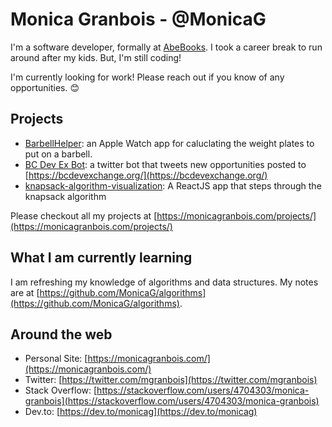 # Monica Granbois - @MonicaG
I'm a software developer, formally at [AbeBooks](https://www.abebooks.com/). I took a career break to run around after my kids. But, I'm still coding! 

I'm currently looking for work! Please reach out if you know of any opportunities. :blush:

## Projects

- [BarbellHelper](https://barbellhelper.com/): an Apple Watch app for caluclating the weight plates to put on a barbell. 
- [BC Dev Ex Bot](https://twitter.com/bcdevexbot): a twitter bot that tweets new opportunities posted to [https://bcdevexchange.org/](https://bcdevexchange.org/)
- [knapsack-algorithm-visualization](https://github.com/MonicaG/knapsack-algorithm-visualization): A ReactJS app that steps through the knapsack algorithm

Please checkout all my projects at [https://monicagranbois.com/projects/](https://monicagranbois.com/projects/)

## What I am currently learning

I am refreshing my knowledge of algorithms and data structures. My notes are at [https://github.com/MonicaG/algorithms](https://github.com/MonicaG/algorithms).

## Around the web
- Personal Site: [https://monicagranbois.com/](https://monicagranbois.com/)
- Twitter: [https://twitter.com/mgranbois](https://twitter.com/mgranbois)
- Stack Overflow: [https://stackoverflow.com/users/4704303/monica-granbois](https://stackoverflow.com/users/4704303/monica-granbois)
- Dev.to: [https://dev.to/monicag](https://dev.to/monicag) 
<!---
MonicaG/MonicaG is a ✨ special ✨ repository because its `README.md` (this file) appears on your GitHub profile.
You can click the Preview link to take a look at your changes.
--->
